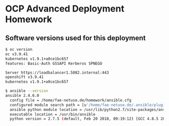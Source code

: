 # OCP Advanced Deployment Homework

## Software versions used for this deployment

``` bash
$ oc version
oc v3.9.41
kubernetes v1.9.1+a0ce1bc657
features: Basic-Auth GSSAPI Kerberos SPNEGO

Server https://loadbalancer1.5082.internal:443
openshift v3.9.41
kubernetes v1.9.1+a0ce1bc657
```

``` bash
$ ansible --version
ansible 2.4.6.0
  config file = /home/fae-netuse.de/homework/ansible.cfg
  configured module search path = [u'/home/fae-netuse.de/.ansible/plugins/modules', u'/usr/share/ansible/plugins/modules']
  ansible python module location = /usr/lib/python2.7/site-packages/ansible
  executable location = /usr/bin/ansible
  python version = 2.7.5 (default, Feb 20 2018, 09:19:12) [GCC 4.8.5 20150623 (Red Hat 4.8.5-28)]
```
